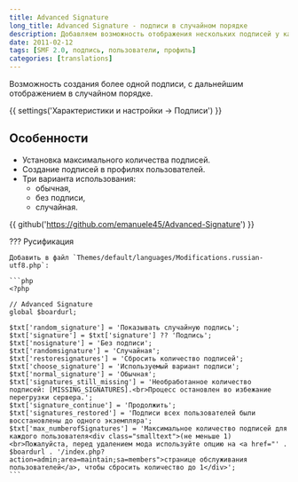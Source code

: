 ```yaml
---
title: Advanced Signature
long_title: Advanced Signature - подписи в случайном порядке
description: Добавляем возможность отображения нескольких подписей у каждого пользователя.
date: 2011-02-12
tags: [SMF 2.0, подпись, пользователи, профиль]
categories: [translations]
---
```


Возможность создания более одной подписи, с дальнейшим отображением в случайном порядке.

<!-- more -->

{{ settings('Характеристики и настройки → Подписи') }}

## Особенности

* Установка максимального количества подписей.
* Создание подписей в профилях пользователей.
* Три варианта использования:
    * обычная,
    * без подписи,
    * случайная.

{{ github('https://github.com/emanuele45/Advanced-Signature') }}

??? Русификация

    Добавить в файл `Themes/default/languages/Modifications.russian-utf8.php`:

    ```php
    <?php

    // Advanced Signature
    global $boardurl;

    $txt['random_signature'] = 'Показывать случайную подпись';
    $txt['signature'] = $txt['signature'] ?? 'Подпись';
    $txt['nosignature'] = 'Без подписи';
    $txt['randomsignature'] = 'Случайная';
    $txt['restoresignatures'] = 'Сбросить количество подписей';
    $txt['choose_signature'] = 'Используемый вариант подписи';
    $txt['normal_signature'] = 'Обычная';
    $txt['signatures_still_missing'] = 'Необработанное количество подписей: [MISSING_SIGNATURES].<br>Процесс остановлен во избежание перегрузки сервера.';
    $txt['signature_continue'] = 'Продолжить';
    $txt['signatures_restored'] = 'Подписи всех пользователей были восстановлены до одного экземпляра';
    $txt['max_numberofSignatures'] = 'Максимальное количество подписей для каждого пользователя<div class="smalltext">(не меньше 1)<br>Пожалуйста, перед удалением мода используйте опцию на <a href="' . $boardurl . '/index.php?action=admin;area=maintain;sa=members">странице обслуживания пользователей</a>, чтобы сбросить количество до 1</div>';
    ```
